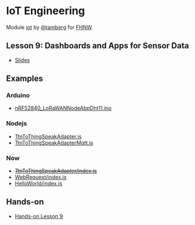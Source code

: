 # IoT Engineering
Module [iot](https://www.fhnw.ch/de/studium/module/9280188) by [@tamberg](https://twitter.com/tamberg) for [FHNW](https://www.fhnw.ch/).

## Lesson 9: Dashboards and Apps for Sensor Data
- [Slides](http://www.tamberg.org/fhnw/2021/hs/IoT09Dashboards.pdf)

## Examples
### Arduino
- [nRF52840_LoRaWANNodeAbpDht11.ino](Arduino/nRF52840_LoRaWANNodeAbpDht11/nRF52840_LoRaWANNodeAbpDht11.ino)

### Nodejs
- [TtnToThingSpeakAdapter.js](Nodejs/TtnToThingSpeakAdapter.js)
- [TtnToThingSpeakAdapterMqtt.js](Nodejs/TtnToThingSpeakAdapterMqtt.js)

### Now
- <s>[TtnToThingSpeakAdapter/index.js](Now/TtnToThingSpeakAdapter/index.js)</s>
- [WebRequest/index.js](Now/WebRequest/index.js)
- [HelloWorld/index.js](Now/HelloWorld/index.js)

## Hands-on
- [Hands-on Lesson 9](../../../../fhnw-iot-work-09/blob/master/README.md)
